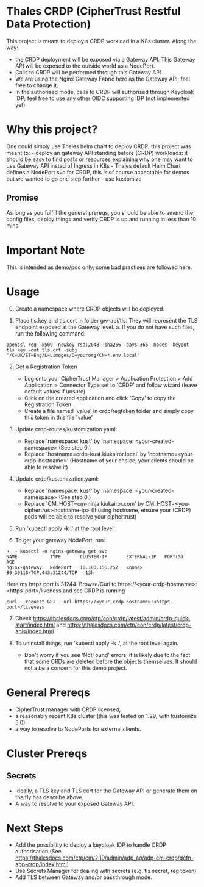 # Thales CRDP (CipherTrust Restful Data Protection)
This project is meant to deploy a CRDP workload in a K8s cluster. Along the way:
- the CRDP deployment will be exposed via a Gateway API. This Gateway API will be exposed to the outside world as a NodePort.
- Calls to CRDP will be performed through this Gateway API
- We are using the Nginx Gateway Fabric here as the Gateway API; feel free to change it.
- In the authorised mode, calls to CRDP will authorised through Keycloak IDP; feel free to use any other OIDC supporting IDP (not implemented yet)

# Why this project? 
One could simply use Thales helm chart to deploy CRDP; this project was meant to:
    - deploy an gateway API standing before (CRDP) workloads: it should be easy to find posts or resources explaining why one may want to use Gateway API insted of Ingress in  K8s
    - Thales default Helm Chart defines a NodePort svc for CRDP, this is of course acceptable for demos but we wanted to go one step further
    - use kustomize

## Promise
As long as you fulfill the general prereqs, you should be able to amend the config files, deploy things and verify CRDP is up and running in less than 10 mins.

# Important Note
This is intended as demo/poc only; some bad practises are followed here.

# Usage 
0. Create a namespace where CRDP objects will be deployed.

1. Place tls.key and tls.cert in folder gw-api/tls. They will represent the TLS endpoint exposed at the Gateway level. 
    a. If you do not have such files, run the following command:
````
openssl req -x509 -newkey rsa:2048 -sha256 -days 365 -nodes -keyout tls.key -out tls.crt -subj "/C=UK/ST=Eng/L=Limoges/O=yourorg/CN=*.env.local"
````
2. Get a Registration Token
    - Log onto your CipherTrust Manager > Application Protection > Add Application > Connector Type set to 'CRDP' and follow wizard (leave default values if unsure)
    - Click on the created application and click 'Copy' to copy the Registration Token
    - Create a file named 'value' in crdp/regtoken folder and simply copy this token in this file 'value'

3. Update crdp-routes/kustomization.yaml: 
    - Replace 'namespace: kust' by 'namespace: \<your-created-namespace\> (See step 0.)
    - Replace 'hostname=crdp-kust.kiukairor.local' by 'hostname=\<your-crdp-hostname\>' (Hostname of your choice, your clients should be able to resolve it)

4. Update crdp/kustomization.yaml:
    - Replace 'namespace: kust' by 'namespace: \<your-created-namespace\> (See step 0.)
    - Replace 'CM_HOST=cm-ninja.kiukairor.com' by CM_HOST=\<you-ciphertrust-hostname-ip\> (If using hostname, ensure your (CRDP) pods will be able to resolve your ciphertrust)
5. Run 'kubectl apply -k .' at the root level.

6. To get your gateway NodePort, run:
````
➜  ~ kubectl -n nginx-gateway get svc
NAME            TYPE       CLUSTER-IP       EXTERNAL-IP   PORT(S)                      AGE
nginx-gateway   NodePort   10.100.156.252   <none>        80:30116/TCP,443:31244/TCP   13h
````
Here my https port is 31244.
Browse/Curl to https://\<your-crdp-hostname\>:\<https-port\>/liveness and see CRDP is running

````
curl --request GET --url https://<your-crdp-hostname>:<https-port>/liveness
````
7. Check https://thalesdocs.com/ctp/con/crdp/latest/admin/crdp-quick-start/index.html and https://thalesdocs.com/ctp/con/crdp/latest/crdp-apis/index.html 

8. To uninstall things, run 'kubectl apply -k .', at the root level again.
    - Don't worry if you see 'NotFound' errors, it is likely due to the fact that some CRDs are deleted before the objects themselves. It should not a be a concern for this demo project.



# General Prereqs
- CipherTrust manager with CRDP licensed,
- a reasonably recent K8s cluster (this was tested on 1.29, with kustomize 5.0)
- a way to resolve to NodePorts for external clients.


# Cluster Prereqs

## Secrets
- Ideally, a TLS key and TLS cert for the Gateway API or generate them on the fly has describe above.
- A way to resolve to your exposed Gateway API.

# Next Steps
- Add the possibility to deploy a keycloak IDP to handle CRDP authorisation (See https://thalesdocs.com/ctp/cm/2.19/admin/adp_ag/adp-cm-crdp/defn-app-crdp/index.html)
- Use Secrets Manager for dealing with secrets (e.g. tls secret, reg token)
- Add TLS between Gateway and/or passthrough mode.


